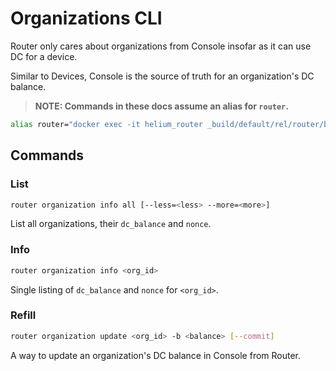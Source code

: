 # Organizations CLI

Router only cares about organizations from Console insofar as it can use DC for a device.

Similar to Devices, Console is the source of truth for an organization's DC balance.

> **NOTE: Commands in these docs assume an alias for `router`.**

```sh
alias router="docker exec -it helium_router _build/default/rel/router/bin/router"
```

## Commands

### List

```sh
router organization info all [--less=<less> --more=<more>]
```

List all organizations, their `dc_balance` and `nonce`.

### Info

```sh
router organization info <org_id> 
```

Single listing of `dc_balance` and `nonce` for `<org_id>`.

### Refill

```sh
router organization update <org_id> -b <balance> [--commit]
```

A way to update an organization's DC balance in Console from Router.
